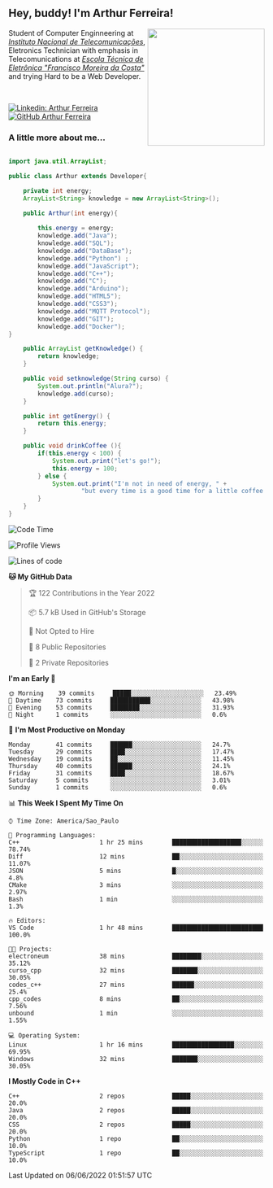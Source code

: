 <h2> Hey, buddy! I'm Arthur Ferreira!</h2>
<img align='right' src="https://media.giphy.com/media/ule4vhcY1xEKQ/giphy.gif" width="230">
<p>Student of Computer Enginneering at  <em><a href="https://inatel.br/home/" target="_blank">Instituto Nacional de Telecomunicações</a></em>, Eletronics Technician with emphasis in Telecomunications at <em><a href="https://www.etefmc.com.br" target="_blank">Escola Técnica de Eletrônica "Francisco Moreira da Costa"</a></em> and trying Hard to be a Web Developer.
</p></br>

[![Linkedin: Arthur Ferreira](https://img.shields.io/badge/-Arthur%20Ferreira%20Silva-blue?style=flat-square&logo=Linkedin&logoColor=white&link=https://www.linkedin.com/in/ArthurFerreiraSilva/)]( www.linkedin.com/in/ArthurFerreiraSilva)
[![GitHub Arthur Ferreira](https://img.shields.io/github/followers/arthur-ngdi?label=follow&style=social)](https://github.com/arthur-ngdi)


### A little more about me...  

``` Java

import java.util.ArrayList;

public class Arthur extends Developer{

    private int energy;
    ArrayList<String> knowledge = new ArrayList<String>();

    public Arthur(int energy){
        
        this.energy = energy;
        knowledge.add("Java");
        knowledge.add("SQL");
        knowledge.add("DataBase");
        knowledge.add("Python") ;
        knowledge.add("JavaScript");
        knowledge.add("C++");
        knowledge.add("C");
        knowledge.add("Arduino");
        knowledge.add("HTML5");
        knowledge.add("CSS3");
        knowledge.add("MQTT Protocol");
        knowledge.add("GIT");
        knowledge.add("Docker");
}

    public ArrayList getKnowledge() {
        return knowledge;
    }

    public void setknowledge(String curso) {
        System.out.println("Alura?");
        knowledge.add(curso);
    }

    public int getEnergy() {
        return this.energy;
    }

    public void drinkCoffee (){
        if(this.energy < 100) {
            System.out.print("let's go!");
            this.energy = 100;
        } else {
            System.out.print("I'm not in need of energy, " +
                    "but every time is a good time for a little coffee!");
        }
    }
}

```
<!--START_SECTION:waka-->
![Code Time](http://img.shields.io/badge/Code%20Time-63%20hrs%2059%20mins-blue)

![Profile Views](http://img.shields.io/badge/Profile%20Views-0-blue)

![Lines of code](https://img.shields.io/badge/From%20Hello%20World%20I%27ve%20Written-19%20Thousand%20lines%20of%20code-blue)

**🐱 My GitHub Data** 

> 🏆 122 Contributions in the Year 2022
 > 
> 📦 5.7 kB Used in GitHub's Storage 
 > 
> 🚫 Not Opted to Hire
 > 
> 📜 8 Public Repositories 
 > 
> 🔑 2 Private Repositories  
 > 
**I'm an Early 🐤** 

```text
🌞 Morning    39 commits     █████░░░░░░░░░░░░░░░░░░░░   23.49% 
🌆 Daytime    73 commits     ███████████░░░░░░░░░░░░░░   43.98% 
🌃 Evening    53 commits     ████████░░░░░░░░░░░░░░░░░   31.93% 
🌙 Night      1 commits      ░░░░░░░░░░░░░░░░░░░░░░░░░   0.6%

```
📅 **I'm Most Productive on Monday** 

```text
Monday       41 commits     ██████░░░░░░░░░░░░░░░░░░░   24.7% 
Tuesday      29 commits     ████░░░░░░░░░░░░░░░░░░░░░   17.47% 
Wednesday    19 commits     ██░░░░░░░░░░░░░░░░░░░░░░░   11.45% 
Thursday     40 commits     ██████░░░░░░░░░░░░░░░░░░░   24.1% 
Friday       31 commits     ████░░░░░░░░░░░░░░░░░░░░░   18.67% 
Saturday     5 commits      ░░░░░░░░░░░░░░░░░░░░░░░░░   3.01% 
Sunday       1 commits      ░░░░░░░░░░░░░░░░░░░░░░░░░   0.6%

```


📊 **This Week I Spent My Time On** 

```text
⌚︎ Time Zone: America/Sao_Paulo

💬 Programming Languages: 
C++                      1 hr 25 mins        ███████████████████░░░░░░   78.74% 
Diff                     12 mins             ██░░░░░░░░░░░░░░░░░░░░░░░   11.07% 
JSON                     5 mins              █░░░░░░░░░░░░░░░░░░░░░░░░   4.8% 
CMake                    3 mins              ░░░░░░░░░░░░░░░░░░░░░░░░░   2.97% 
Bash                     1 min               ░░░░░░░░░░░░░░░░░░░░░░░░░   1.3%

🔥 Editors: 
VS Code                  1 hr 48 mins        █████████████████████████   100.0%

🐱‍💻 Projects: 
electroneum              38 mins             ████████░░░░░░░░░░░░░░░░░   35.12% 
curso_cpp                32 mins             ███████░░░░░░░░░░░░░░░░░░   30.05% 
codes_c++                27 mins             ██████░░░░░░░░░░░░░░░░░░░   25.4% 
cpp_codes                8 mins              ██░░░░░░░░░░░░░░░░░░░░░░░   7.56% 
unbound                  1 min               ░░░░░░░░░░░░░░░░░░░░░░░░░   1.55%

💻 Operating System: 
Linux                    1 hr 16 mins        █████████████████░░░░░░░░   69.95% 
Windows                  32 mins             ███████░░░░░░░░░░░░░░░░░░   30.05%

```

**I Mostly Code in C++** 

```text
C++                      2 repos             █████░░░░░░░░░░░░░░░░░░░░   20.0% 
Java                     2 repos             █████░░░░░░░░░░░░░░░░░░░░   20.0% 
CSS                      2 repos             █████░░░░░░░░░░░░░░░░░░░░   20.0% 
Python                   1 repo              ██░░░░░░░░░░░░░░░░░░░░░░░   10.0% 
TypeScript               1 repo              ██░░░░░░░░░░░░░░░░░░░░░░░   10.0%

```



 Last Updated on 06/06/2022 01:51:57 UTC
<!--END_SECTION:waka-->
